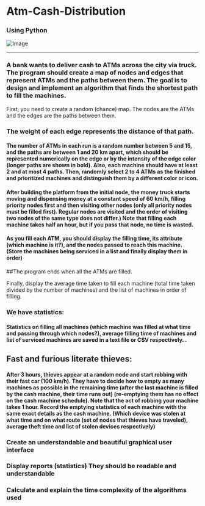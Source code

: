 # Atm-Cash-Distribution

### Using Python

![Image](https://github.com/user-attachments/assets/705eb747-22bb-4d8a-8141-e5f5d058129f)


----
### A bank wants to deliver cash to ATMs across the city via truck. The program should create a map of nodes and edges that represent ATMs and the paths between them. The goal is to design and implement an algorithm that finds the shortest path to fill the machines.
First, you need to create a random (chance) map. The nodes are the ATMs and the edges are the paths between them.

### The weight of each edge represents the distance of that path.

#### The number of ATMs in each run is a random number between 5 and 15, and the paths are between 1 and 20 km apart, which should be represented numerically on the edge or by the intensity of the edge color (longer paths are shown in bold). Also, each machine should have at least 2 and at most 4 paths. Then, randomly select 2 to 4 ATMs as the finished and prioritized machines and distinguish them by a different color or icon.

#### After building the platform from the initial node, the money truck starts moving and dispensing money at a constant speed of 60 km/h, filling priority nodes first and then visiting other nodes (only all priority nodes must be filled first). Regular nodes are visited and the order of visiting two nodes of the same type does not differ.) Note that filling each machine takes half an hour, but if you pass that node, no time is wasted.

#### As you fill each ATM, you should display the filling time, its attribute (which machine is it?), and the nodes passed to reach this machine. (Store the machines being serviced in a list and finally display them in order)

##The program ends when all the ATMs are filled.

Finally, display the average time taken to fill each machine (total time taken divided by the number of machines) and the list of machines in order of filling.

### We have statistics:

#### Statistics on filling all machines (which machine was filled at what time and passing through which nodes?), average filling time of machines and list of serviced machines are saved in a text file or CSV respectively. .

## Fast and furious literate thieves:

#### After 3 hours, thieves appear at a random node and start robbing with their fast car (100 km/h). They have to decide how to empty as many machines as possible in the remaining time (after the last machine is filled by the cash machine, their time runs out) (re-emptying them has no effect on the cash machine schedule). Note that the act of robbing your machine takes 1 hour. Record the emptying statistics of each machine with the same exact details as the cash machine. (Which device was stolen at what time and on what route (set of nodes that thieves have traveled), average theft time and list of stolen devices respectively)

### Create an understandable and beautiful graphical user interface
### Display reports (statistics) They should be readable and understandable
### Calculate and explain the time complexity of the algorithms used
